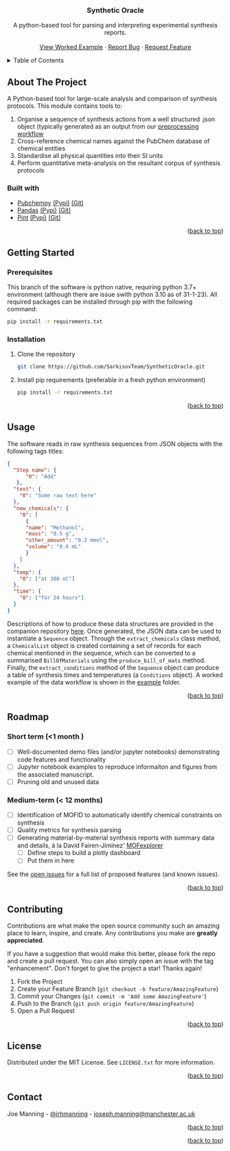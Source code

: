 <!-- Improved compatibility of back to top link: See: https://github.com/othneildrew/Best-README-Template/pull/73 -->
<a name="readme-top"></a>
<!--
*** Thanks for checking out the Best-README-Template. If you have a suggestion
*** that would make this better, please fork the repo and create a pull request
*** or simply open an issue with the tag "enhancement".
*** Don't forget to give the project a star!
*** Thanks again! Now go create something AMAZING! :D
-->



<!-- PROJECT SHIELDS -->
<!--
*** I'm using markdown "reference style" links for readability.
*** Reference links are enclosed in brackets [ ] instead of parentheses ( ).
*** See the bottom of this document for the declaration of the reference variables
*** for contributors-url, forks-url, etc. This is an optional, concise syntax you may use.
*** https://www.markdownguide.org/basic-syntax/#reference-style-links
-->




<!-- PROJECT LOGO -->

[//]: # (<br />)

[//]: # (<div align="center">)

[//]: # (  <a href="https://github.com/github_username/repo_name">)

[//]: # (    <img src="images/logo.png" alt="Logo" width="80" height="80">)

[//]: # (  </a>)

<h3 align="center">Synthetic Oracle</h3>
<div>
  <p align="center">
    A python-based tool for parsing and interpreting experimental synthesis reports.
    <br />
    <!-- <a href="https://github.com/SarkisovTeam/SyntheticOracle/doc"><strong>Explore the docs »</strong></a> -->
    <br />
    <a href="https://github.com/SarkisovTeam/SyntheticOracle/tree/main/worked%20example">View Worked Example</a> 
    <!-- <br /> -->
    <!-- <a href="https://github.com/SarkisovTeam/SyntheticOracle/demo">View Demo</a> -->
    ·
    <a href="https://github.com/SarkisovTeam/SyntheticOracle/issues">Report Bug</a>
    ·
    <a href="https://github.com/SarkisovTeam/SyntheticOracle/issues">Request Feature</a>
  </p>
</div>



<!-- TABLE OF CONTENTS -->
<details>
  <summary>Table of Contents</summary>
  <ol>
    <li>
      <a href="#about-the-project">About The Project</a>
      <ul>
        <li><a href="#built-with">Built With</a></li>
      </ul>
    </li>
    <li>
      <a href="#getting-started">Getting Started</a>
      <ul>
        <li><a href="#prerequisites">Prerequisites</a></li>
        <li><a href="#installation">Installation</a></li>
      </ul>
    </li>
    <li><a href="#usage">Usage</a></li>
    <li><a href="#roadmap">Roadmap</a></li>
    <li><a href="#contributing">Contributing</a></li>
    <li><a href="#license">License</a></li>
    <li><a href="#contact">Contact</a></li>
    <li><a href="#acknowledgments">Acknowledgments</a></li>
  </ol>
</details>



<!-- ABOUT THE PROJECT -->
## About The Project

[//]: # ([![Product Name Screen Shot][product-screenshot]]&#40;https://example.com&#41;)

A Python-based tool for large-scale analysis and comparison of synthesis protocols. This module contains tools to:

1. Organise a sequence of synthesis actions from a well structured .json object (typically generated as an output from our [preprocessing workflow](https://github.com/SarkisovTeam/SynOracle-preprocessing)
2. Cross-reference chemical names against the PubChem database of chemical entities
3. Standardise all physical quantities into their SI units
5. Perform quantitative meta-analysis on the resultant corpus of synthesis protocols

### Built with
* [Pubchempy](https://pubchempy.readthedocs.io/en/latest/) [(Pypi)](https://pypi.org/project/PubChemPy/1.0/) [(Git)](https://github.com/mcs07/PubChemPy)
* [Pandas](https://pandas.pydata.org/) [(Pypi)](https://pypi.org/project/pandas/) [(Git)](https://github.com/pandas-dev/pandas)
* [Pint](https://pint.readthedocs.io/en/stable) [(Pypi)](https://pypi.org/project/Pint/) [(Git)](https://github.com/hgrecco/pint)


<!-- Here's a blank template to get started: To avoid retyping too much info. Do a search and replace with your text editor for the following: `github_username`, `repo_name`, `twitter_handle`, `linkedin_username`, `email_client`, `email`, `project_title`, `project_description` -->

<p align="right">(<a href="#readme-top">back to top</a>)</p>


<!-- GETTING STARTED -->
## Getting Started

### Prerequisites

This branch of the software is python native, requiring python 3.7+ environment (although there are issue swith python 3.10 as of 31-1-23). 
All required packages can be installed through pip with the following command:

   ```sh
   pip install -r requirements.txt
   ```

### Installation

1. Clone the repository
   ```sh
   git clone https://github.com/SarkisovTeam/SyntheticOracle.git
   ```
2. Install pip requirements (preferable in a fresh python environment)
   ```sh
   pip install -r requirements.txt
   ```

<p align="right">(<a href="#readme-top">back to top</a>)</p>



<!-- USAGE EXAMPLES -->
## Usage

The software reads in raw synthesis sequences from JSON objects with the following tags titles:

```json
{
  "Step name": {
      "0": "Add"
   },
  "text": {
    "0": "Some raw text here"
  },
  "new_chemicals": {
    "0": [
      {
      "name": "Methanol", 
      "mass": "0.5 g", 
      "other_amount": "0.2 mmol", 
      "volume": "0.6 mL"
      }
    ]
  },
  "temp": {
    "0": ["at 300 oC"]
  },
  "time": {
    "0": ["for 24 hours"]
  }
}
```

Descriptions of how to produce these data structures are provided in the companion repository [here](https://github.com/SarkisovTeam/SynOracle-preprocessing). Once generated, the JSON data can be used to instantiate a `Sequence` object. Through the `extract_chemicals` class method, a `ChemicalList` object is created containing a set of records for each chemical mentioned in the sequence, which can be converted to a summarised `BillOfMaterials` using the `produce_bill_of_mats` method. Finally, the `extract_conditions` method of the `Sequence` object can produce a table of synthesis times and temperatures (a `Conditions` object). A worked example of the data workflow is shown in the <a href="https://github.com/SarkisovTeam/SyntheticOracle/example">example</a> folder.

<!-- 

To build a database of published syntheses for a given material, a six-step workflow is required, which will be briefly described here. Jupyter notebooks are provided in  with example code for ZIF-8, for your convenience.

1. Locate papers using `elsapy` and your self-defined keywords
2. Download a corpus of papers from each publisher identified
3. Extract plain text synthesis paragraphs from each paper downloaded
4. Process the paragraphs into hierarchical XML sequences, and extract sequential information to dataframes
5. Cross-reference extracted data against chemical databases to calculate quantities in standardised units
6. Summarise and analyse the identified sequences for further analysis

Each of these steps are discussed in detail in the documentation and demo. For convenience, minimum working examples for each step are provided below. 

### Finding papers


### Downloading papers
Generally speaking, each publisher has their own internal rules for text and data mining (TDM), including unique file formats for each individual paper as well as unique methods of accessing them. This document won’t provide an exhaustive guide (which can be found elsewhere) but will attempt to give an overview of the field using case studies from some of the largest chemical publishers. In general, there are three different strategies to perform TDM through a publisher – by interfacing with a human, with the publisher’s website directly, or with an online REST API, or. Each of these methods is contingent on your institution having a subscription with the publisher in question, which you check by trying to manually access the paper using your institutional login. 


### Identifying synthesis paragraphs

### Extracting hierarchical data from paragraphs

### Cross-referencing chemical information extracted

### Analysing data trends

-->

<!-- Use this space to show useful examples of how a project can be used. Additional screenshots, code examples and demos work well in this space. You may also link to more resources.

_For more examples, please refer to the [Documentation](https://example.com)_
-->
<p align="right">(<a href="#readme-top">back to top</a>)</p>



<!-- ROADMAP -->
## Roadmap

### Short term (<1 month )

- [ ] Well-documented demo files (and/or jupyter notebooks) demonstrating code features and functionality
- [ ] Jupyter notebook examples to reproduce informaiton and figures from the associated manuscript.
- [ ] Pruning old and unused data

### Medium-term (< 12 months)
- [ ] Identification of MOFID to automatically identify chemical constraints on synthesis
- [ ] Quality metrics for synthesis parsing
- [ ] Generating material-by-material synthesis reports with summary data and details, à la David Fairen-Jiminez' [MOFexplorer](http://aam.ceb.cam.ac.uk/mofexplorer.html)
    - [ ] Define steps to build a plotly dashboard
    - [ ] Put them in here

See the [open issues](https://github.com/github_username/repo_name/issues) for a full list of proposed features (and known issues).

<p align="right">(<a href="#readme-top">back to top</a>)</p>



<!-- CONTRIBUTING -->
## Contributing

Contributions are what make the open source community such an amazing place to learn, inspire, and create. Any contributions you make are **greatly appreciated**.

If you have a suggestion that would make this better, please fork the repo and create a pull request. You can also simply open an issue with the tag "enhancement".
Don't forget to give the project a star! Thanks again!

1. Fork the Project
2. Create your Feature Branch (`git checkout -b feature/AmazingFeature`)
3. Commit your Changes (`git commit -m 'Add some AmazingFeature'`)
4. Push to the Branch (`git push origin feature/AmazingFeature`)
5. Open a Pull Request

<p align="right">(<a href="#readme-top">back to top</a>)</p>



<!-- LICENSE -->
## License

Distributed under the MIT License. See `LICENSE.txt` for more information.

<p align="right">(<a href="#readme-top">back to top</a>)</p>



<!-- CONTACT -->
## Contact

Joe Manning - [@jrhmanning](https://twitter.com/jrhmanning) - joseph.manning@manchester.ac.uk

<!-- Project Link: [https://github.com/github_username/repo_name](https://github.com/github_username/repo_name) -->

<p align="right">(<a href="#readme-top">back to top</a>)</p>



<!-- ACKNOWLEDGMENTS -->
<!--
## Acknowledgments

* []()
* []()
* []()

-->
<p align="right">(<a href="#readme-top">back to top</a>)</p>



<!-- MARKDOWN LINKS & IMAGES -->
<!-- https://www.markdownguide.org/basic-syntax/#reference-style-links -->
[contributors-shield]: https://img.shields.io/github/contributors/github_username/repo_name.svg?style=for-the-badge
[contributors-url]: https://github.com/github_username/repo_name/graphs/contributors
[forks-shield]: https://img.shields.io/github/forks/github_username/repo_name.svg?style=for-the-badge
[forks-url]: https://github.com/github_username/repo_name/network/members
[stars-shield]: https://img.shields.io/github/stars/github_username/repo_name.svg?style=for-the-badge
[stars-url]: https://github.com/github_username/repo_name/stargazers
[issues-shield]: https://img.shields.io/github/issues/github_username/repo_name.svg?style=for-the-badge
[issues-url]: https://github.com/github_username/repo_name/issues
[license-shield]: https://img.shields.io/github/license/github_username/repo_name.svg?style=for-the-badge
[license-url]: https://github.com/github_username/repo_name/blob/master/LICENSE.txt
[linkedin-shield]: https://img.shields.io/badge/-LinkedIn-black.svg?style=for-the-badge&logo=linkedin&colorB=555
[linkedin-url]: https://linkedin.com/in/linkedin_username
[product-screenshot]: images/screenshot.png
[Next.js]: https://img.shields.io/badge/next.js-000000?style=for-the-badge&logo=nextdotjs&logoColor=white
[Next-url]: https://nextjs.org/
[React.js]: https://img.shields.io/badge/React-20232A?style=for-the-badge&logo=react&logoColor=61DAFB
[React-url]: https://reactjs.org/
[Vue.js]: https://img.shields.io/badge/Vue.js-35495E?style=for-the-badge&logo=vuedotjs&logoColor=4FC08D
[Vue-url]: https://vuejs.org/
[Angular.io]: https://img.shields.io/badge/Angular-DD0031?style=for-the-badge&logo=angular&logoColor=white
[Angular-url]: https://angular.io/
[Svelte.dev]: https://img.shields.io/badge/Svelte-4A4A55?style=for-the-badge&logo=svelte&logoColor=FF3E00
[Svelte-url]: https://svelte.dev/
[Laravel.com]: https://img.shields.io/badge/Laravel-FF2D20?style=for-the-badge&logo=laravel&logoColor=white
[Laravel-url]: https://laravel.com
[Bootstrap.com]: https://img.shields.io/badge/Bootstrap-563D7C?style=for-the-badge&logo=bootstrap&logoColor=white
[Bootstrap-url]: https://getbootstrap.com
[JQuery.com]: https://img.shields.io/badge/jQuery-0769AD?style=for-the-badge&logo=jquery&logoColor=white
[JQuery-url]: https://jquery.com 

